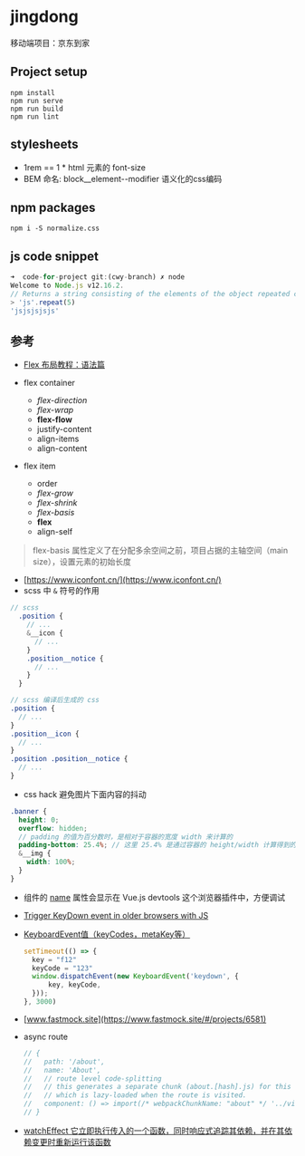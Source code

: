 # jingdong

移动端项目：京东到家

## Project setup

```shell
npm install
npm run serve
npm run build
npm run lint
```

## stylesheets

* 1rem == 1 * html 元素的 font-size
* BEM 命名: block__element--modifier 语义化的css编码

## npm packages

```shell
npm i -S normalize.css
```

## js code snippet

```js
➜  code-for-project git:(cwy-branch) ✗ node
Welcome to Node.js v12.16.2.
// Returns a string consisting of the elements of the object repeated count times.
> 'js'.repeat(5)
'jsjsjsjsjs'

```

## 参考

* [Flex 布局教程：语法篇](https://www.ruanyifeng.com/blog/2015/07/flex-grammar.html)

* flex container
  * _flex-direction_
  * _flex-wrap_
  * **flex-flow**
  * justify-content
  * align-items
  * align-content

* flex item
  * order
  * _flex-grow_
  * _flex-shrink_
  * _flex-basis_
  * **flex**
  * align-self

> flex-basis 属性定义了在分配多余空间之前，项目占据的主轴空间（main size），设置元素的初始长度

* [https://www.iconfont.cn/](https://www.iconfont.cn/)
* scss 中 `&` 符号的作用

```scss
// scss
  .position {
    // ...
    &__icon {
      // ...
    }
    .position__notice {
      // ...
    }
  }

// scss 编译后生成的 css
.position {
  // ...
}
.position__icon {
  // ...
}
.position .position__notice {
  // ...
}
```

* css hack 避免图片下面内容的抖动

```scss
.banner {
  height: 0;
  overflow: hidden;
  // padding 的值为百分数时，是相对于容器的宽度 width 来计算的
  padding-bottom: 25.4%; // 这里 25.4% 是通过容器的 height/width 计算得到的
  &__img {
    width: 100%;
  }
}
```

* 组件的 [name](https://cn.vuejs.org/v2/api/#name) 属性会显示在 Vue.js devtools 这个浏览器插件中，方便调试
* [Trigger KeyDown event in older browsers with JS](https://stackoverflow.com/questions/65454502/trigger-keydown-event-in-older-browsers-with-js)
* [KeyboardEvent值（keyCodes，metaKey等）](https://blog.csdn.net/cunqu9743/article/details/107000814)

  ```js
  setTimeout(() => {
    key = "f12"
    keyCode = "123"
    window.dispatchEvent(new KeyboardEvent('keydown', {
        key, keyCode,
    }));
  }, 3000)
  ```

* [www.fastmock.site](https://www.fastmock.site/#/projects/6581)
* async route

  ```js
  // {
  //   path: '/about',
  //   name: 'About',
  //   // route level code-splitting
  //   // this generates a separate chunk (about.[hash].js) for this route
  //   // which is lazy-loaded when the route is visited.
  //   component: () => import(/* webpackChunkName: "about" */ '../views/About.vue')
  // }
  ```

* [watchEffect 它立即执行传入的一个函数，同时响应式追踪其依赖，并在其依赖变更时重新运行该函数](https://v3.cn.vuejs.org/guide/reactivity-computed-watchers.html#watcheffect)
